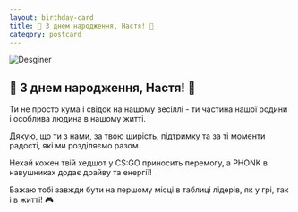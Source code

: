 ```yaml
---
layout: birthday-card
title: 🎂 З днем народження, Настя! 🎉
category: postcard
---
```


<div class="card">
    <div class="card-image">
        <img src="{{site.baseurl}}/assets/images/kuma-desginer.jpg" alt="Desginer">
    </div>
    <h2>🎂 З днем народження, Настя! 🎉</h2>
    <div class="greeting-message">
        <p>Ти не просто кума і свідок на нашому весіллі - ти частина нашої родини і особлива людина в нашому житті.</p>
        <p>Дякую, що ти з нами, за твою щирість, підтримку та за ті моменти радості, які ми розділяємо разом.</p>
    </div>
    <div class="cool-message">
        <p>Нехай кожен твій хедшот у CS:GO приносить перемогу, а PHONK в навушниках додає драйву та енергії! </p>
        <p>Бажаю тобі завжди бути на першому місці в таблиці лідерів, як у грі, так і в житті! 🎮</p>
    </div>
</div>
